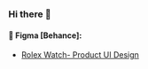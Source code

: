 ### Hi there 👋

<!--
**SnehaChakraborti/SnehaChakraborti** is a ✨ _special_ ✨ repository because its `README.md` (this file) appears on your GitHub profile.

Here are some ideas to get you started:

- 🔭 I’m currently working on ...
- 🌱 I’m currently learning ...
- 👯 I’m looking to collaborate on ...
- 🤔 I’m looking for help with ...
- 💬 Ask me about ...
- 📫 How to reach me: ...
- 😄 Pronouns: ...
- ⚡ Fun fact: ...
-->

#### 🎨 Figma [Behance]:

- [Rolex Watch- Product UI Design](https://www.behance.net/gallery/178572939/Rolex-Watch-Product-UI-Design)

